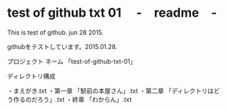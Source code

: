 # test of github txt 01  　-　readme　-  

This is test of github.  jun 28 2015. 

githubをテストしています。2015.01.28.



プロジェクト ネーム 「test-of-github-txt-01」

ディレクトリ構成

・まえがき.txt
・第一章 「駅前の本屋さん」.txt
・第二章 「ディレクトリはどう作るのだろう」.txt
・終章 「わからん」.txt

